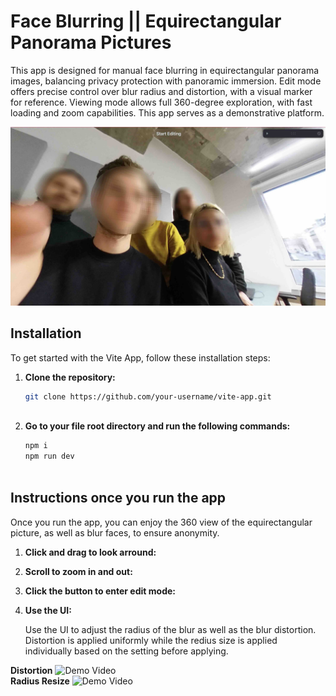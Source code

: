 # Face Blurring || Equirectangular Panorama Pictures

This app is designed for manual face blurring in equirectangular panorama images, balancing privacy protection with panoramic immersion. Edit mode offers precise control over blur radius and distortion, with a visual marker for reference. Viewing mode allows full 360-degree exploration, with fast loading and zoom capabilities. This app serves as a demonstrative platform.

![App Screenshot](public/faceblur.jpg)

## Installation

To get started with the Vite App, follow these installation steps:

1. **Clone the repository:**

   ```bash
   git clone https://github.com/your-username/vite-app.git
  
2. **Go to your file root directory and run the following commands:**

   ```bash
   npm i 
   npm run dev
    
## Instructions once you run the app

Once you run the app, you can enjoy the 360 view of the equirectangular picture, as well as blur faces, to ensure anonymity.

1. **Click and drag to look arround:**
  
2. **Scroll to zoom in and out:**

3. **Click the button to enter edit mode:**

4. **Use the UI:**

    Use the UI to adjust the radius of the blur as well as the blur distortion. Distortion is applied uniformly while the redius size is applied individually based on the setting before applying.

**Distortion**
    ![Demo Video](public/Distortion-showcase.gif)   
**Radius Resize**
    ![Demo Video](public/Marker-showcase.gif)   